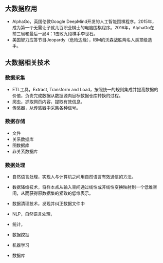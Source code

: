 ## 大数据应用

* AlphaGo，英国伦敦Google DeepMind开发的人工智能围棋程序。2015年，成为第一个无需让子就几百职业棋士的电脑围棋程序。2016年，AlphaGo在前三局和最后一局4：1击败九段棋手李世石。
* 美国智力应答节目Jeopardy（危险边缘），IBM的沃森战胜两名人类顶级选手。

## 大数据相关技术

### 数据采集

* ETL工具，Extract, Transform and Load，按照统一的规则集成并提高数据的价值，负责完成数据从数据源向目标数据仓库转换的过程。
* 爬虫，抓取网页内容，提取有效信息。
* 传感器，从传感器中采集各种信号。

### 数据存储

* 文件
* 关系数据库
* 图数据库
* 非关系数据库

### 数据处理

* 自然语言处理，实现人与计算机之间用自然语言有效通信的方法。
* 数据降维技术，将样本点从输入空间通过线性或非线性变换映射到一个低维空间，从而获得原数据集的紧致的低维表示。
* 数据清理技术，发现并纠正数据文件中

* NLP，自然语言处理，
* 统计，
* 数据挖掘
* 机器学习
* 数据库